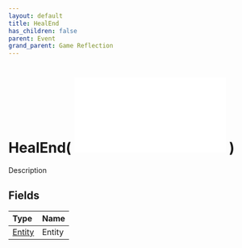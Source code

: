```yaml
---
layout: default
title: HealEnd
has_children: false
parent: Event
grand_parent: Game Reflection
---
```

# HealEnd( ![ EntityEventBase ](/game-reflection/events/entity_event_base.md) )
Description 

## Fields
| Type | Name |
|:-------------|:--------------|
| [Entity](/game-reflection/classes/entity.md) | Entity |
